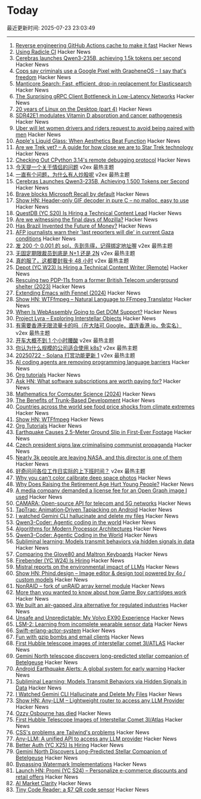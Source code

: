# Today

最近更新时间: 2025-07-23 23:03:49

--- 
1. [Reverse engineering GitHub Actions cache to make it fast](https://www.blacksmith.sh/blog/cache) Hacker News
2. [Using Radicle CI](https://radicle.xyz/2025/07/23/using-radicle-ci-for-development) Hacker News
3. [Cerebras launches Qwen3-235B, achieving 1.5k tokens per second](https://www.cerebras.ai/press-release/cerebras-launches-qwen3-235b-world-s-fastest-frontier-ai-model-with-full-131k-context-support) Hacker News
4. [Cops say criminals use a Google Pixel with GrapheneOS – I say that's freedom](https://www.androidauthority.com/why-i-use-grapheneos-on-pixel-3575477/) Hacker News
5. [Manticore Search: Fast, efficient, drop-in replacement for Elasticsearch](https://github.com/manticoresoftware/manticoresearch) Hacker News
6. [The Surprising gRPC Client Bottleneck in Low-Latency Networks](https://blog.ydb.tech/the-surprising-grpc-client-bottleneck-in-low-latency-networks-and-how-to-get-around-it-69d6977a1d02) Hacker News
7. [20 years of Linux on the Desktop (part 4)](https://ploum.net/2025-07-23-linux_desktop4.html) Hacker News
8. [SDR42E1 modulates Vitamin D absorption and cancer pathogenesis](https://www.frontiersin.org/journals/endocrinology/articles/10.3389/fendo.2025.1585859/full) Hacker News
9. [Uber will let women drivers and riders request to avoid being paired with men](https://www.cnbc.com/2025/07/23/uber-women-drivers-riders.html) Hacker News
10. [Apple's Liquid Glass: When Aesthetics Beat Function](https://www.maxvanijsselmuiden.nl/liquid-glass) Hacker News
11. [Are we Trek yet? – A guide for how close we are to Star Trek technology](https://arewetrekyet.com/) Hacker News
12. [Checking Out CPython 3.14's remote debugging protocol](https://rtpg.co/2025/06/28/checking-out-sys-remote-exec/) Hacker News
13. [今天提一个关于情侣的问题](https://www.v2ex.com/t/1147151) v2ex 最热主题
14. [一直有个问题，为什么有人炒股呢](https://www.v2ex.com/t/1147131) v2ex 最热主题
15. [Cerebras Launches Qwen3-235B, Achieving 1,500 Tokens per Second](https://www.cerebras.ai/press-release/cerebras-launches-qwen3-235b-world-s-fastest-frontier-ai-model-with-full-131k-context-support) Hacker News
16. [Brave blocks Microsoft Recall by default](https://brave.com/privacy-updates/35-block-recall/) Hacker News
17. [Show HN: Header-only GIF decoder in pure C – no malloc, easy to use](https://news.ycombinator.com/item?id=44658027) Hacker News
18. [QuestDB (YC S20) Is Hiring a Technical Content Lead](https://questdb.com/careers/technical-content-lead/) Hacker News
19. [Are we witnessing the final days of Mozilla?](https://lunduke.locals.com/post/7132314/are-we-witnessing-the-final-days-of-mozilla) Hacker News
20. [Has Brazil Invented the Future of Money?](https://paulkrugman.substack.com/p/has-brazil-invented-the-future-of) Hacker News
21. [AFP journalists warn their 'last reporters will die' in current Gaza conditions](https://apnews.com/article/gaza-hunger-journalists-food-afp-32c19db56ddf9f3e6a847c76a676c7c9) Hacker News
22. [发 200 个 0.001 的 sol，先到先得，记得绑定地址喔](https://www.v2ex.com/t/1147109) v2ex 最热主题
23. [无固定期限裁员到底是 N+1 还是 2N](https://www.v2ex.com/t/1147098) v2ex 最热主题
24. [真的服了，这都要封我卡 48 小时](https://www.v2ex.com/t/1147033) v2ex 最热主题
25. [Depot (YC W23) Is Hiring a Technical Content Writer (Remote)](https://www.ycombinator.com/companies/depot/jobs/BzrfAzP-technical-content-writer) Hacker News
26. [Rescuing two PDP-11s from a former British Telecom underground shelter (2023)](https://forum.vcfed.org/index.php?threads/rescuing-two-pdp-11-systems-in-uk-from-a-former-big-british-telecom-underground-shelter-in-central-london.1244723/page-2) Hacker News
27. [Extending Emacs with Fennel (2024)](https://andreyor.st/posts/2024-12-20-extending-emacs-with-fennel/) Hacker News
28. [Show HN: WTFfmpeg – Natural Language to FFmpeg Translator](https://github.com/scottvr/wtffmpeg) Hacker News
29. [When Is WebAssembly Going to Get DOM Support?](https://queue.acm.org/detail.cfm?id=3746174) Hacker News
30. [Project Lyra – Exploring Interstellar Objects](https://i4is.org/what-we-do/technical/project-lyra/) Hacker News
31. [有需要香港无限流量卡的吗（在大陆可 Google，直连香港 ip，免实名）](https://www.v2ex.com/t/1147071) v2ex 最热主题
32. [开车大概不到 1 个小时腰酸](https://www.v2ex.com/t/1147023) v2ex 最热主题
33. [你认为什么规模的公司适合使用 k8s?](https://www.v2ex.com/t/1147021) v2ex 最热主题
34. [20250722 - Solana 打赏功能更新 1](https://www.v2ex.com/t/1147010) v2ex 最热主题
35. [AI coding agents are removing programming language barriers](https://railsatscale.com/2025-07-19-ai-coding-agents-are-removing-programming-language-barriers/) Hacker News
36. [Org tutorials](https://orgmode.org/worg/org-tutorials/index.html) Hacker News
37. [Ask HN: What software subscriptions are worth paying for?](https://news.ycombinator.com/item?id=44655866) Hacker News
38. [Mathematics for Computer Science (2024)](https://ocw.mit.edu/courses/6-1200j-mathematics-for-computer-science-spring-2024/) Hacker News
39. [The Benefits of Trunk-Based Development](https://thinkinglabs.io/articles/2025/07/21/on-the-benefits-of-trunk-based-development.html) Hacker News
40. [Countries across the world see food price shocks from climate extremes](https://www.bsc.es/news/bsc-news/countries-across-the-world-see-food-price-shocks-climate-extremes-research-involving-bsc-shows) Hacker News
41. [Show HN: WTFfmpeg](https://github.com/scottvr/wtffmpeg) Hacker News
42. [Org Tutorials](https://orgmode.org/worg/org-tutorials/index.html) Hacker News
43. [Earthquake Causes 2.5-Meter Ground Slip in First-Ever Footage](https://www.vice.com/en/article/earthquake-causes-2-5-meter-ground-slip-in-first-ever-footage/) Hacker News
44. [Czech president signs law criminalising communist propaganda](https://www.euractiv.com/section/politics/news/czech-president-signs-law-criminalising-communist-propaganda/) Hacker News
45. [Nearly 3k people are leaving NASA, and this director is one of them](https://arstechnica.com/space/2025/07/the-director-of-nasas-largest-science-center-is-leaving-government/) Hacker News
46. [好奇问问各位工作日实际的上下班时间？](https://www.v2ex.com/t/1147024) v2ex 最热主题
47. [Why you can't color calibrate deep space photos](https://maurycyz.com/misc/cc/) Hacker News
48. [Why Does Raising the Retirement Age Hurt Young People?](https://www.governance.fyi/p/why-does-raising-the-retirement-age) Hacker News
49. [A media company demanded a license fee for an Open Graph image I used](https://alistairshepherd.uk/writing/open-graph-licensing/) Hacker News
50. [CAMARA: Open-source API for telecom and 5G networks](https://www.gsma.com/solutions-and-impact/technologies/networks/operator-platform-hp/camara-2/) Hacker News
51. [TapTrap: Animation‑Driven Tapjacking on Android](https://taptrap.click/) Hacker News
52. [I watched Gemini CLI hallucinate and delete my files](https://anuraag2601.github.io/gemini_cli_disaster.html) Hacker News
53. [Qwen3-Coder: Agentic coding in the world](https://qwenlm.github.io/blog/qwen3-coder/) Hacker News
54. [Algorithms for Modern Processor Architectures](https://lemire.github.io/talks/2025/sea/sea2025.html) Hacker News
55. [Qwen3-Coder: Agentic Coding in the World](https://qwenlm.github.io/blog/qwen3-coder/) Hacker News
56. [Subliminal learning: Models transmit behaviors via hidden signals in data](https://alignment.anthropic.com/2025/subliminal-learning/) Hacker News
57. [Comparing the Glove80 and Maltron Keyboards](https://tratt.net/laurie/blog/2025/comparing_the_glove80_and_maltron_keyboards.html) Hacker News
58. [Firebender (YC W24) Is Hiring](https://www.ycombinator.com/companies/firebender/jobs/yisDXr5-founding-engineer-generalist) Hacker News
59. [Mistral reports on the environmental impact of LLMs](https://mistral.ai/news/our-contribution-to-a-global-environmental-standard-for-ai) Hacker News
60. [Show HN: Phind.design – Image editor & design tool powered by 4o / custom models](https://phind.design) Hacker News
61. [NonRAID – fork of unRAID array kernel module](https://github.com/qvr/nonraid) Hacker News
62. [More than you wanted to know about how Game Boy cartridges work](https://abc.decontextualize.com/more-than-you-wanted-to-know/) Hacker News
63. [We built an air-gapped Jira alternative for regulated industries](https://plane.so/blog/everything-you-need-to-know-about-plane-air-gapped) Hacker News
64. [Unsafe and Unpredictable: My Volvo EX90 Experience](https://www.myvolvoex90.com/) Hacker News
65. [LSM-2: Learning from incomplete wearable sensor data](https://research.google/blog/lsm-2-learning-from-incomplete-wearable-sensor-data/) Hacker News
66. [Swift-erlang-actor-system](https://forums.swift.org/t/introducing-swift-erlang-actor-system/81248) Hacker News
67. [Fun with gzip bombs and email clients](https://www.grepular.com/Fun_with_Gzip_Bombs_and_Email_Clients) Hacker News
68. [First Hubble telescope images of interstellar comet 3I/ATLAS](https://bsky.app/profile/astrafoxen.bsky.social/post/3luiwnar3j22o) Hacker News
69. [Gemini North telescope discovers long-predicted stellar companion of Betelgeuse](https://www.science.org/content/article/betelgeuse-s-long-predicted-stellar-companion-may-have-been-found-last) Hacker News
70. [Android Earthquake Alerts: A global system for early warning](https://research.google/blog/android-earthquake-alerts-a-global-system-for-early-warning/) Hacker News
71. [Subliminal Learning: Models Transmit Behaviors via Hidden Signals in Data](https://alignment.anthropic.com/2025/subliminal-learning/) Hacker News
72. [I Watched Gemini CLI Hallucinate and Delete My Files](https://anuraag2601.github.io/gemini_cli_disaster.html) Hacker News
73. [Show HN: Any-LLM – Lightweight router to access any LLM Provider](https://github.com/mozilla-ai/any-llm) Hacker News
74. [Ozzy Osbourne has died](https://www.bbc.co.uk/news/live/cn0qq5nyxn0t) Hacker News
75. [First Hubble Telescope Images of Interstellar Comet 3I/Atlas](https://bsky.app/profile/astrafoxen.bsky.social/post/3luiwnar3j22o) Hacker News
76. [CSS's problems are Tailwind's problems](https://colton.dev/blog/tailwind-is-the-worst-of-all-worlds/) Hacker News
77. [Any-LLM: A unified API to access any LLM provider](https://blog.mozilla.ai/introducing-any-llm-a-unified-api-to-access-any-llm-provider/) Hacker News
78. [Better Auth (YC X25) Is Hiring](https://www.ycombinator.com/companies/better-auth/jobs/N0CtN58-staff-engineer) Hacker News
79. [Gemini North Discovers Long-Predicted Stellar Companion of Betelgeuse](https://noirlab.edu/public/news/noirlab2523/) Hacker News
80. [Bypassing Watermark Implementations](https://blog.kulkan.com/bypassing-watermark-implementations-fe39e98ca22b) Hacker News
81. [Launch HN: Promi (YC S24) – Personalize e-commerce discounts and retail offers](https://news.ycombinator.com/item?id=44649115) Hacker News
82. [AI Market Clarity](https://blog.eladgil.com/p/ai-market-clarity) Hacker News
83. [Tiny Code Reader: a $7 QR code sensor](https://excamera.substack.com/p/tiny-code-reader-a-7-qr-code-sensor) Hacker News
